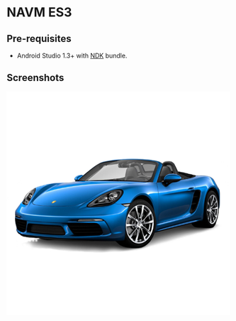 NAVM ES3
=========

Pre-requisites
--------------
- Android Studio 1.3+ with [NDK](https://developer.android.com/ndk/) bundle.

Screenshots
-----------
![screenshot](screenshot.png)


